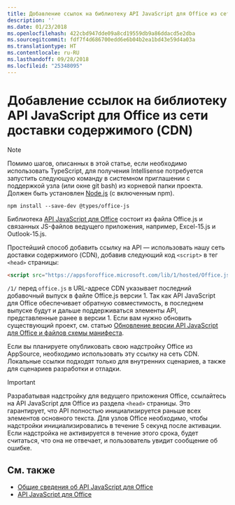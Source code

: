```yaml
---
title: Добавление ссылок на библиотеку API JavaScript для Office из сети доставки содержимого (CDN)
description: ''
ms.date: 01/23/2018
ms.openlocfilehash: 422cbd947dde09a8cd19559db9a86ddacd5e2dba
ms.sourcegitcommit: fdf7f4d686700edd6e6b04b2ea1bd43e59d4a03a
ms.translationtype: HT
ms.contentlocale: ru-RU
ms.lasthandoff: 09/28/2018
ms.locfileid: "25348095"
---
```

# <a name="referencing-the-javascript-api-for-office-library-from-its-content-delivery-network-cdn"></a>Добавление ссылок на библиотеку API JavaScript для Office из сети доставки содержимого (CDN)

> [!NOTE]
> Помимо шагов, описанных в этой статье, если необходимо использовать TypeScript, для получения Intellisense потребуется запустить следующую команду в системном приглашении с поддержкой узла (или окне git bash) из корневой папки проекта. Должен быть установлен [Node.js](https://nodejs.org) (с включенным npm).
> 
> ```
> npm install --save-dev @types/office-js
> ```

Библиотека [API JavaScript для Office](https://docs.microsoft.com/javascript/office/javascript-api-for-office?view=office-js) состоит из файла Office.js и связанных JS-файлов ведущего приложения, например, Excel-15.js и Outlook-15.js. 


Простейший способ добавить ссылку на API — использовать нашу сеть доставки содержимого (CDN), добавив следующий код `<script>` в тег `<head>` страницы:  

```html
<script src="https://appsforoffice.microsoft.com/lib/1/hosted/Office.js" type="text/javascript"></script>
```

`/1/`  перед `office.js`  в URL-адресе CDN указывает последний добавочный выпуск в файле Office.js версии 1. Так как API JavaScript для Office обеспечивает обратную совместимость, в последнем выпуске будут и дальше поддерживаться элементы API, представленные ранее в версии 1. Если вам нужно обновить существующий проект, см. статью [ Обновление версии API JavaScript для Office и файлов схемы манифеста](update-your-javascript-api-for-office-and-manifest-schema-version.md). 

Если вы планируете опубликовать свою надстройку Office из AppSource, необходимо использовать эту ссылку на сеть CDN. Локальные ссылки подходят только для внутренних сценариев, а также для сценариев разработки и отладки.

> [!IMPORTANT]
>  Разрабатывая надстройку для ведущего приложения Office, ссылайтесь на API JavaScript для Office из раздела `<head>` страницы. Это гарантирует, что API полностью инициализируется раньше всех элементов основного текста. Для узлов Office необходимо, чтобы надстройки инициализировались в течение 5 секунд после активации. Если надстройка не активируется в течение этого срока, будет считаться, что она не отвечает, и пользователь увидит сообщение об ошибке.       

## <a name="see-also"></a>См. также

- [Общие сведения об API JavaScript для Office](understanding-the-javascript-api-for-office.md)    
- [API JavaScript для Office](https://docs.microsoft.com/javascript/office/javascript-api-for-office?view=office-js)
    
